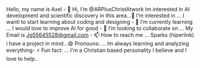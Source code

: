 Hello, my name is Axel - 👋 Hi, I’m @ARPlusChristAtwork
Im interested in AI development and scientific discovery in this area...👀 I’m interested in ...
I wanti to start learning about coding and designing - 🌱 I’m currently learning ...
I would love to improve AI for good - 💞️ I’m looking to collaborate on ...
My Email is Jg55645528@gmail.com - 📫 How to reach me ...
Sparks (hiperlink) i have a project in mind...😄 Pronouns: ...
Im always learning and analyzing everything- ⚡ Fun fact: ...
I'm a Christian based personality I believe and I love to help..
<!---
ARPlusChristAtwork/ARPlusChristAtwork is a ✨ special ✨ repository because its `README.md` (this file) appears on your GitHub profile.
You can click the Preview link to take a look at your changes.
--->
